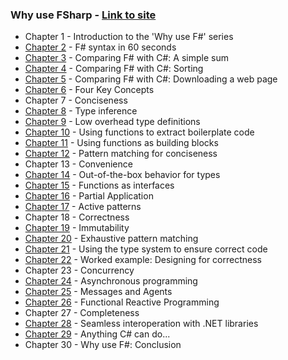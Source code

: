
### Why use FSharp - [Link to site](https://fsharpforfunandprofit.com/why-use-fsharp)
- Chapter 1 - Introduction to the 'Why use F#' series
- [Chapter 2](/Sandbox/whyusefsharp/Chapter2.fs) - F# syntax in 60 seconds
- [Chapter 3](/Sandbox/whyusefsharp/Chapter3.fs) - Comparing F# with C#: A simple sum
- [Chapter 4](/Sandbox/whyusefsharp/Chapter4.fs) - Comparing F# with C#: Sorting
- [Chapter 5](/Sandbox/whyusefsharp/Chapter5.fs) - Comparing F# with C#: Downloading a web page
- [Chapter 6](/Sandbox/whyusefsharp/Chapter6.fs) - Four Key Concepts
- Chapter 7 - Conciseness
- [Chapter 8](/Sandbox/whyusefsharp/Chapter8.fs) - Type inference
- [Chapter 9](/Sandbox/whyusefsharp/Chapter9.fs) - Low overhead type definitions
- [Chapter 10](/Sandbox/whyusefsharp/Chapter10.fs) - Using functions to extract boilerplate code
- [Chapter 11](/Sandbox/whyusefsharp/Chapter11.fs) - Using functions as building blocks
- [Chapter 12](/Sandbox/whyusefsharp/Chapter12.fs) - Pattern matching for conciseness
- Chapter 13 - Convenience
- [Chapter 14](/Sandbox/whyusefsharp/Chapter14.fs) - Out-of-the-box behavior for types
- [Chapter 15](/Sandbox/whyusefsharp/Chapter15.fs) - Functions as interfaces
- [Chapter 16](/Sandbox/whyusefsharp/Chapter16.fs) - Partial Application
- [Chapter 17](/Sandbox/whyusefsharp/Chapter17.fs) - Active patterns
- Chapter 18 - Correctness
- [Chapter 19](/Sandbox/whyusefsharp/Chapter19.fs) - Immutability
- [Chapter 20](/Sandbox/whyusefsharp/Chapter20.fs) - Exhaustive pattern matching
- [Chapter 21](/Sandbox/whyusefsharp/Chapter21.fs) - Using the type system to ensure correct code
- [Chapter 22](/Sandbox/whyusefsharp/Chapter22.fs) - Worked example: Designing for correctness
- Chapter 23 - Concurrency
- [Chapter 24](/Sandbox/whyusefsharp/Chapter24.fs) - Asynchronous programming
- [Chapter 25](/Sandbox/whyusefsharp/Chapter25.fs) - Messages and Agents
- [Chapter 26](/Sandbox/whyusefsharp/Chapter26.fs) - Functional Reactive Programming
- Chapter 27 - Completeness
- [Chapter 28](/Sandbox/whyusefsharp/Chapter28.fs) - Seamless interoperation with .NET libraries
- [Chapter 29](/Sandbox/whyusefsharp/Chapter29.fs) - Anything C# can do...
- Chapter 30 - Why use F#: Conclusion
